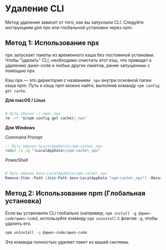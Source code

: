 # Удаление CLI

Метод удаления зависит от того, как вы запускали CLI. Следуйте инструкциям для npx или глобальной установки через npm.

## Метод 1: Использование npx

npx запускает пакеты из временного кэша без постоянной установки. Чтобы "удалить" CLI, необходимо очистить этот кэш, что приведет к удалению qwen-code и любых других пакетов, ранее запущенных с помощью npx.

Кэш npx — это директория с названием `_npx` внутри основной папки кэша npm. Путь к кэшу npm можно найти, выполнив команду `npm config get cache`.

**Для macOS / Linux**

```bash

# Путь обычно ~/.npm/_npx
rm -rf "$(npm config get cache)/_npx"
```

**Для Windows**

_Command Prompt_

```cmd
:: Путь обычно %LocalAppData%\npm-cache\_npx
rmdir /s /q "%LocalAppData%\npm-cache\_npx"
```

_PowerShell_

```powershell

# Путь обычно $env:LocalAppData\npm-cache\_npx
Remove-Item -Path (Join-Path $env:LocalAppData "npm-cache\_npx") -Recurse -Force
```

## Метод 2: Использование npm (Глобальная установка)

Если вы установили CLI глобально (например, `npm install -g @qwen-code/qwen-code`), используйте команду `npm uninstall` с флагом `-g`, чтобы удалить его.

```bash
npm uninstall -g @qwen-code/qwen-code
```

Эта команда полностью удаляет пакет из вашей системы.